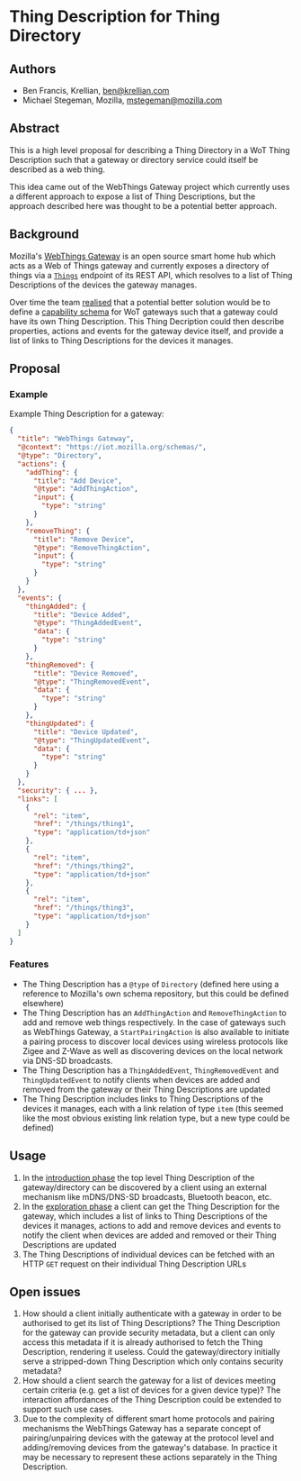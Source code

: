 # Thing Description for Thing Directory

## Authors
* Ben Francis, Krellian, ben@krellian.com
* Michael Stegeman, Mozilla, mstegeman@mozilla.com

## Abstract
This is a high level proposal for describing a Thing Directory in a WoT Thing Description such that a gateway or directory service could itself be described as a web thing.

This idea came out of the WebThings Gateway project which currently uses a different approach to expose a list of Thing Descriptions, but the approach described here was thought to be a potential better approach.

## Background
Mozilla's [WebThings Gateway](https://iot.mozilla.org/gateway/) is an open source smart home hub which acts as a Web of Things gateway and currently exposes a directory of things via a [`Things`](https://iot.mozilla.org/wot/#things-resource) endpoint of its REST API, which resolves to a list of Thing Descriptions of the devices the gateway manages.

Over time the team [realised](https://github.com/mozilla-iot/schemas/issues/35) that a potential better solution would be to define a [capability schema](https://iot.mozilla.org/schemas/) for WoT gateways such that a gateway could have its own Thing Description. This Thing Decription could then describe properties, actions and events for the gateway device itself, and provide a list of links to Thing Descriptions for the devices it manages.

## Proposal
### Example

Example Thing Description for a gateway:
```json
{
  "title": "WebThings Gateway",
  "@context": "https://iot.mozilla.org/schemas/",
  "@type": "Directory",
  "actions": {
    "addThing": {
      "title": "Add Device",
      "@type": "AddThingAction",
      "input": {
        "type": "string"
      }
    },
    "removeThing": {
      "title": "Remove Device",
      "@type": "RemoveThingAction",
      "input": {
        "type": "string"
      }
    }
  },
  "events": {
    "thingAdded": {
      "title": "Device Added",
      "@type": "ThingAddedEvent",
      "data": {
        "type": "string"    
      }
    },
    "thingRemoved": {
      "title": "Device Removed",
      "@type": "ThingRemovedEvent",
      "data": {
        "type": "string"    
      }
    },
    "thingUpdated": {
      "title": "Device Updated",
      "@type": "ThingUpdatedEvent",
      "data": {
        "type": "string"    
      }
    }
  },
  "security": { ... },
  "links": [
    {
      "rel": "item",
      "href": "/things/thing1",
      "type": "application/td+json"
    },
    {
      "rel": "item",
      "href": "/things/thing2",
      "type": "application/td+json"
    },
    {
      "rel": "item",
      "href": "/things/thing3",
      "type": "application/td+json"
    }
  ]
}
```

### Features
* The Thing Description has a `@type` of `Directory` (defined here using a reference to Mozilla's own schema repository, but this could be defined elsewhere)
* The Thing Description has an `AddThingAction` and `RemoveThingAction` to add and remove web things respectively. In the case of gateways such as WebThings Gateway, a `StartPairingAction` is also available to initiate a pairing process to discover local devices using wireless protocols like Zigee and Z-Wave as well as discovering devices on the local network via DNS-SD broadcasts.
* The Thing Description has a `ThingAddedEvent`, `ThingRemovedEvent` and `ThingUpdatedEvent` to notify clients when devices are added and removed from the gateway or their Thing Descriptions are updated
* The Thing Description includes links to Thing Descriptions of the devices it manages, each with a link relation of type `item` (this seemed like the most obvious existing link relation type, but a new type could be defined)

## Usage
1. In the [introduction phase](https://github.com/w3c/wot-discovery/blob/master/proposals/directory.md#introduction-phase-first-contact-mechanism) the top level Thing Description of the gateway/directory can be discovered by a client using an external mechanism like mDNS/DNS-SD broadcasts, Bluetooth beacon, etc.
2. In the [exploration phase](https://github.com/w3c/wot-discovery/blob/master/proposals/directory.md#exploration-phase-directory) a client can get the Thing Description for the gateway, which includes a list of links to Thing Descriptions of the devices it manages, actions to add and remove devices and events to notify the client when devices are added and removed or their Thing Descriptions are updated
3. The Thing Descriptions of individual devices can be fetched with an HTTP `GET` request on their individual Thing Description URLs

## Open issues
1. How should a client initially authenticate with a gateway in order to be authorised to get its list of Thing Descriptions? The Thing Description for the gateway can provide security metadata, but a client can only access this metadata if it is already authorised to fetch the Thing Description, rendering it useless. Could the gateway/directory initially serve a stripped-down Thing Description which only contains security metadata?
2. How should a client search the gateway for a list of devices meeting certain criteria (e.g. get a list of devices for a given device type)? The interaction affordances of the Thing Description could be extended to support such use cases.
3.  Due to the complexity of different smart home protocols and pairing mechanisms the WebThings Gateway has a separate concept of pairing/unpairing devices with the gateway at the protocol level and adding/removing devices from the gateway's database. In practice it may be necessary to represent these actions separately in the Thing Description.
